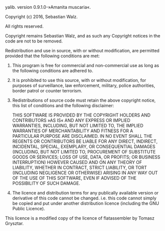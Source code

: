 yalib. version 0.9.1.0-»Amanita muscaria«.

Copyright (c) 2016, Sebastian Walz.

All rights reserved.

Copyright remains Sebastian Walz, and as such any Copyright notices in the code are not to be removed.

Redistribution and use in source, with or without modification, are permitted provided that the following
conditions are met:

1.  This program is free for commercial and non-commercial use as long as the following conditions are adhered to.

2.  It is prohibited to use this source, with or without modification, for purposes of surveillance, law enforcement, 
    military, police authorities, border patrol or counter terrorism.

3.  Redistributions of source code must retain the above copyright notice, this list of conditions
    and the following disclaimer:

      THIS SOFTWARE IS PROVIDED BY THE COPYRIGHT HOLDERS AND CONTRIBUTORS »AS IS« AND ANY EXPRESS OR IMPLIED WARRANTIES,
      INCLUDING, BUT NOT LIMITED TO, THE IMPLIED WARRANTIES OF MERCHANTABILITY AND FITNESS FOR A PARTICULAR PURPOSE ARE
      DISCLAIMED. IN NO EVENT SHALL THE REGENTS OR CONTRIBUTORS BE LIABLE FOR ANY DIRECT, INDIRECT, INCIDENTAL, SPECIAL,
      EXEMPLARY, OR CONSEQUENTIAL DAMAGES (INCLUDING, BUT NOT LIMITED TO, PROCUREMENT OF SUBSTITUTE GOODS OR SERVICES;
      LOSS OF USE, DATA, OR PROFITS; OR BUSINESS INTERRUPTION) HOWEVER CAUSED AND ON ANY THEORY OF LIABILITY, WHETHER IN 
      CONTRACT, STRICT LIABILITY, OR TORT (INCLUDING NEGLIGENCE OR OTHERWISE) ARISING IN ANY WAY OUT OF THE USE OF THIS 
      SOFTWARE, EVEN IF ADVISED OF THE POSSIBILITY OF SUCH DAMAGE.

4.  The licence and distribution terms for any publically available version or derivative of this code cannot be changed.
    i.e. this code cannot simply be copied and put under another distribution licence (including the GNU Public Licence).

This licence is a modified copy of the licence of flatassembler by Tomasz Grysztar.
